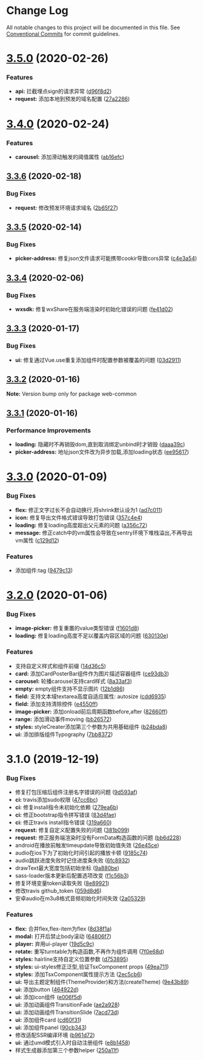 # Change Log

All notable changes to this project will be documented in this file.
See [Conventional Commits](https://conventionalcommits.org) for commit guidelines.

# [3.5.0](https://github.com/huteming/huteming-ui/compare/v3.4.0...v3.5.0) (2020-02-26)


### Features

* **api:** 拦截埋点sign的请求异常 ([d96f8d2](https://github.com/huteming/huteming-ui/commit/d96f8d284d28f84765a5d189500e38883d0d700f))
* **request:** 添加本地到预发的域名配置 ([27a2286](https://github.com/huteming/huteming-ui/commit/27a228693d7ca3ee083c9d534338ba86b46e7f55))





# [3.4.0](https://github.com/huteming/huteming-ui/compare/v3.3.6...v3.4.0) (2020-02-24)


### Features

* **carousel:** 添加滑动触发的阈值属性 ([ab16efc](https://github.com/huteming/huteming-ui/commit/ab16efcf1a91944bd6365fa26ca8062285c6af57))





## [3.3.6](https://github.com/huteming/huteming-ui/compare/v3.3.5...v3.3.6) (2020-02-18)


### Bug Fixes

* **request:** 修改预发环境请求域名 ([2b65f27](https://github.com/huteming/huteming-ui/commit/2b65f2764b03ef9ee9ea36eeedb961a60f0a5111))





## [3.3.5](https://github.com/huteming/huteming-ui/compare/v3.3.4...v3.3.5) (2020-02-14)


### Bug Fixes

* **picker-address:** 修复json文件请求可能携带cookir导致cors异常 ([c4e3a54](https://github.com/huteming/huteming-ui/commit/c4e3a542b9b9e316bc2490a5d45c24e89507ec49))





## [3.3.4](https://github.com/huteming/huteming-ui/compare/v3.3.3...v3.3.4) (2020-02-06)


### Bug Fixes

* **wxsdk:** 修复wxShare在服务端渲染时初始化错误的问题 ([fe41d02](https://github.com/huteming/huteming-ui/commit/fe41d022ea3ea0137a40c778951967fbae556988))





## [3.3.3](https://github.com/huteming/huteming-ui/compare/v3.3.2...v3.3.3) (2020-01-17)


### Bug Fixes

* **ui:** 修复通过Vue.use重复添加组件时配置参数被覆盖的问题 ([03d2911](https://github.com/huteming/huteming-ui/commit/03d29113db6e1a9c5a977c9d82acb19faf1b470a))





## [3.3.2](https://github.com/huteming/huteming-ui/compare/v3.3.1...v3.3.2) (2020-01-16)

**Note:** Version bump only for package web-common





## [3.3.1](https://github.com/huteming/huteming-ui/compare/v3.3.0...v3.3.1) (2020-01-16)


### Performance Improvements

* **loading:** 隐藏时不再销毁dom,直到取消绑定unbind时才销毁 ([daaa39c](https://github.com/huteming/huteming-ui/commit/daaa39c4fb7728d3633c5b0cbf31db968f78df6d))
* **picker-address:** 地址json文件改为异步加载,添加loading状态 ([ee95617](https://github.com/huteming/huteming-ui/commit/ee956178ffe0abd48d7b74a9412dd72b5af2b638))





# [3.3.0](https://github.com/huteming/huteming-ui/compare/v3.2.0...v3.3.0) (2020-01-09)


### Bug Fixes

* **flex:** 修正文字过长不会自动换行,将shrink默认设为1 ([ad7c011](https://github.com/huteming/huteming-ui/commit/ad7c011383551b9f70f820a045a80e85a7a36ac5))
* **icon:** 修复导出文件格式错误导致打包错误 ([357c4e4](https://github.com/huteming/huteming-ui/commit/357c4e47185f03ecaf826bdef6ce88850d42ca00))
* **loading:** 修复loading高度超出父元素的问题 ([a356c72](https://github.com/huteming/huteming-ui/commit/a356c72e3829dc9753b01a568d94782e283f5a3e))
* **message:** 修正catch中的vm属性会导致在sentry环境下堆栈溢出,不再导出vm属性 ([c129d12](https://github.com/huteming/huteming-ui/commit/c129d120c1e81f765624f239cbb94c5bd05e0336))


### Features

* 添加组件:tag ([9479c13](https://github.com/huteming/huteming-ui/commit/9479c13bf2a3c1bf11e4d22149c0b677175ea6a0))





# [3.2.0](https://github.com/huteming/huteming-ui/compare/v3.1.0...v3.2.0) (2020-01-06)


### Bug Fixes

* **image-picker:** 修复重置的value类型错误 ([f1601d8](https://github.com/huteming/huteming-ui/commit/f1601d81e07870c499a3408b49fda0023918f43d))
* **loading:** 修复loading高度不足以覆盖内容区域的问题 ([630130e](https://github.com/huteming/huteming-ui/commit/630130e8b5fec9ea0979271a035654d6666b8ca9))


### Features

* 支持自定义样式和组件前缀 ([14d36c5](https://github.com/huteming/huteming-ui/commit/14d36c5d9e1acba40c87eaa4c2301c6819c53285))
* **card:** 添加CardPosterBar组件作为图片描述容器组件 ([ce93db3](https://github.com/huteming/huteming-ui/commit/ce93db3788ceb548a8546c514651fd67ec3441ee))
* **carousel:** 轮播carousel支持card样式 ([8a33af3](https://github.com/huteming/huteming-ui/commit/8a33af3bc5f8c12dbd490caf3c489fee810505be))
* **empty:** empty组件支持不显示图片 ([12b1d86](https://github.com/huteming/huteming-ui/commit/12b1d86312a2b1a6ea0d88e13a16db0a7f02d0ed))
* **field:** 支持文本域textarea高度自适应属性: autosize ([cdd6935](https://github.com/huteming/huteming-ui/commit/cdd6935bf8dc044f5851c4a79508f633feeb711a))
* **field:** 添加支持清除控件 ([e4550ff](https://github.com/huteming/huteming-ui/commit/e4550ff65f814df4c9620938d2d9a21187ad4033))
* **image-picker:** 添加onload前后周期函数before,after ([82660ff](https://github.com/huteming/huteming-ui/commit/82660ff4661eaff01d0c79c62e1d46ceb2630371))
* **range:** 添加滑动事件moving ([bb26572](https://github.com/huteming/huteming-ui/commit/bb26572b4fe719607ddec7f78bfc78e1f17f0c0d))
* **styles:** styleCreater添加第三个参数为共用基础组件 ([b24bda8](https://github.com/huteming/huteming-ui/commit/b24bda85e2ca2c27521e753cf0790707ab9cd570))
* **ui:** 添加排版组件Typography ([7bb8372](https://github.com/huteming/huteming-ui/commit/7bb837274feafb071ad70a4f3530d8d2e1add064))





# 3.1.0 (2019-12-19)


### Bug Fixes

* 修复打包压缩后组件注册名字错误的问题 ([9d593af](https://github.com/huteming/huteming-ui/commit/9d593af3a27efa600b8e3847609d21288b25c3e1))
* **ci:** travis添加sudo权限 ([47cc6bc](https://github.com/huteming/huteming-ui/commit/47cc6bc4ecf5e4118e9935851e379600b68c90eb))
* **ci:** 修复install指令未初始化依赖 ([279ea6b](https://github.com/huteming/huteming-ui/commit/279ea6b44b7bfa7301cfd39d0c3f34809d23bad7))
* **ci:** 修正bootstrap指令拼写错误 ([83d4fae](https://github.com/huteming/huteming-ui/commit/83d4fae5aee2edcc7436b7821b9c88bd18812204))
* **ci:** 修正travis install指令错误 ([319a660](https://github.com/huteming/huteming-ui/commit/319a660955b35661d15e31c0e92c1401a8ebd00d))
* **request:** 修复自定义配置失败的问题 ([381b099](https://github.com/huteming/huteming-ui/commit/381b0994a54cc1b8a64d440436453f75d84ff1b0))
* **request:** 修正服务端渲染时没有FormData构造函数的问题 ([bb6d228](https://github.com/huteming/huteming-ui/commit/bb6d228df505ff05b60d77f98d7ed20c331e78aa))
* android在播放前触发timeupdate导致初始值失效 ([26e45ce](https://github.com/huteming/huteming-ui/commit/26e45cee623b83270ebc953902bf0e4015814391))
* audio在ios下为了初始化时间引起的播放卡顿 ([9185c74](https://github.com/huteming/huteming-ui/commit/9185c7453c3778ac6e48cc23c17691de04811e74))
* audio跳跃进度失败时记住进度条失败 ([6fc8932](https://github.com/huteming/huteming-ui/commit/6fc8932ff0e1323d39ab32d445f15d367cf2b710))
* drawText最大宽度包括初始坐标 ([9a880be](https://github.com/huteming/huteming-ui/commit/9a880bed27dc1457ea7600bec4459c2f06f0c7f8))
* sass-loader版本更新后配置选项改变 ([f1c56b3](https://github.com/huteming/huteming-ui/commit/f1c56b34d054b0869f63f88d81072112ddaad649))
* 修复环境变量token读取失败 ([8e89921](https://github.com/huteming/huteming-ui/commit/8e89921324983e77c1f53c708a60bcbdc14a6aaf))
* 修改travis github_token ([059d8d6](https://github.com/huteming/huteming-ui/commit/059d8d6c71a92175fb60a1bde5a5ff996dff1aa0))
* 安卓audio在m3u8格式音频初始化时间失效 ([2a05329](https://github.com/huteming/huteming-ui/commit/2a0532942a2f3f0371c7fd26932dd701f0ff316d))


### Features

* **flex:** 合并flex,flex-item为flex ([8d38f1a](https://github.com/huteming/huteming-ui/commit/8d38f1a0e31f23cb2b98aa0ef017432b801a6bb1))
* **modal:** 打开后禁止body滚动 ([64806f7](https://github.com/huteming/huteming-ui/commit/64806f789e060ce1c53309a28b5a35f06d511f8a))
* **player:** 弃用ui-player ([19d5c9c](https://github.com/huteming/huteming-ui/commit/19d5c9ce47a7e7f06622b469c067b70935552ed4))
* **rotate:** 重写turntable为构造函数,不再作为组件调用 ([7f0e68d](https://github.com/huteming/huteming-ui/commit/7f0e68d8da696bbd8fce3d682d2b03141ddfe6b3))
* **styles:** hairline支持自定义位置参数 ([d753895](https://github.com/huteming/huteming-ui/commit/d75389559c4aab9679cf34b28b8070b9aa932bc1))
* **styles:** ui-styles修正泛型,验证TsxComponent props ([49ea711](https://github.com/huteming/huteming-ui/commit/49ea7110a2e41edb32064c512d8ba732e600c71d))
* **styles:** 添加TsxComponent属性提示方法 ([2ec5cb6](https://github.com/huteming/huteming-ui/commit/2ec5cb633ddb8c19f9c4301bc42b1bc2dccbb69f))
* **ui:** 导出主题定制组件(ThemeProvider)和方法(createTheme) ([9e43b89](https://github.com/huteming/huteming-ui/commit/9e43b890136557ee0601862069234f8c89237944))
* **ui:** 添加button ([464922d](https://github.com/huteming/huteming-ui/commit/464922d672077e761303d87e7fd5f3fbde7e9ef1))
* **ui:** 添加icon组件 ([e006f5d](https://github.com/huteming/huteming-ui/commit/e006f5dde1cc822bb5ff846d23960f83aa9e0b36))
* **ui:** 添加动画组件TransitionFade ([ae2a928](https://github.com/huteming/huteming-ui/commit/ae2a928a18a7629d4515ce249c96c170de4472b9))
* **ui:** 添加动画组件TransitionSlide ([7acd73d](https://github.com/huteming/huteming-ui/commit/7acd73d86fb9a8cf3ae5e0f3b4b87f43d86915bd))
* **ui:** 添加组件card ([cd60f31](https://github.com/huteming/huteming-ui/commit/cd60f314ffb0aa613e935d7d957d952a9b806353))
* **ui:** 添加组件panel ([90cb343](https://github.com/huteming/huteming-ui/commit/90cb343b7c9d4b97090e2def305b7c3818f82187))
* 修改适配SSR编译环境 ([b961d72](https://github.com/huteming/huteming-ui/commit/b961d72ddf40360f78627f578d846ac761446388))
* **ui:** 通过umd模式引入时自动注册组件 ([e8b1458](https://github.com/huteming/huteming-ui/commit/e8b14583feee5ef8a34afa17cc04752125ab4d01))
* 样式生成器添加第三个参数helper ([250a11f](https://github.com/huteming/huteming-ui/commit/250a11fc0e9c8078f79b979892edb2cd47ba4597))
